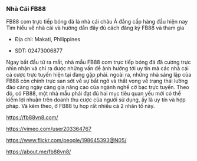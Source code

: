 ### Nhà Cái FB88

FB88 com trực tiếp bóng đá là nhà cái châu Á đẳng cấp hàng đầu hiện nay Tìm hiểu về nhà cái và hướng dẫn đầy đủ cách đăng ký FB88 và tham gia

- Địa chỉ: Makati, Philippines

- SDT: 02473006877

Ngay bắt đầu từ ra mắt, nhà mẫu FB88 com trực tiếp bóng đá đã cương trực nhìn nhận và chỉ ra được những vấn đề ảnh hưởng tới uy tín mà các nhà cái cá cược trực tuyến hiện tại đang gặp phải. ngoài ra, những nhà sáng lập của FB88 còn chính trực san sớt về sự bất ngờ và thất vọng về trạng thái lường đảo càng ngày càng gia nâng cao của ngành nghề cờ bạc trực tuyến. Theo đó, có FB88, một nhà mẫu phải đạt đủ hai mục tiêu quan yếu mới có thể kiếm lợi nhuận trên doanh thu cược của người sử dụng, ấy là uy tín và hợp pháp. Và kèm theo, ở FB88 tụ họp rất nhiều cả 2 nhân tố này.

https://fb88vn8.com/

https://vimeo.com/user203364767

https://www.flickr.com/people/198645393@N05/

https://about.me/fb88vn8/
